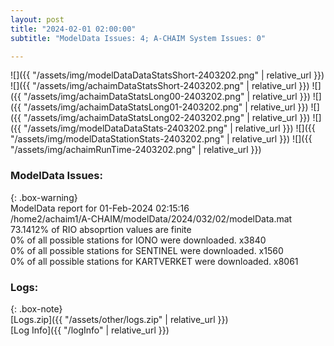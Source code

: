 ```yaml
---
layout: post
title: "2024-02-01 02:00:00"
subtitle: "ModelData Issues: 4; A-CHAIM System Issues: 0"

---
```


![]({{ "/assets/img/modelDataDataStatsShort-2403202.png" | relative_url }})
![]({{ "/assets/img/achaimDataStatsShort-2403202.png" | relative_url }})
![]({{ "/assets/img/achaimDataStatsLong00-2403202.png" | relative_url }})
![]({{ "/assets/img/achaimDataStatsLong01-2403202.png" | relative_url }})
![]({{ "/assets/img/achaimDataStatsLong02-2403202.png" | relative_url }})
![]({{ "/assets/img/modelDataDataStats-2403202.png" | relative_url }})
![]({{ "/assets/img/modelDataStationStats-2403202.png" | relative_url }})
![]({{ "/assets/img/achaimRunTime-2403202.png" | relative_url }})


### ModelData Issues:  
  
{: .box-warning}  
 ModelData report for 01-Feb-2024 02:15:16   
 /home2/achaim1/A-CHAIM/modelData/2024/032/02/modelData.mat   
 73.1412% of RIO absoprtion values are finite   
 0% of all possible stations for IONO were downloaded. x3840   
 0% of all possible stations for SENTINEL were downloaded. x1560   
 0% of all possible stations for KARTVERKET were downloaded. x8061   
  


### Logs:  
  
{: .box-note}  
[Logs.zip]({{ "/assets/other/logs.zip" | relative_url }})  
[Log Info]({{ "/logInfo" | relative_url }})  

